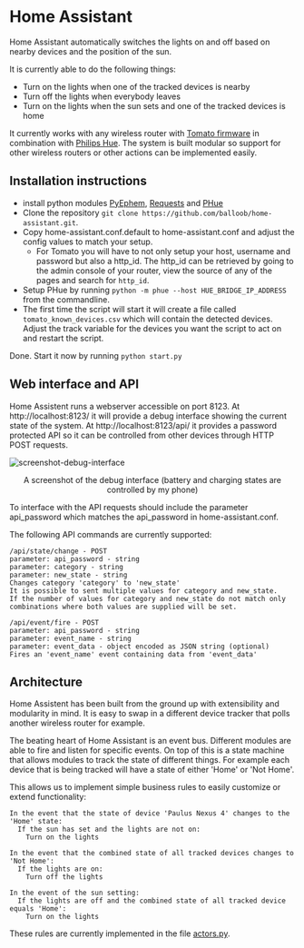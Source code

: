 Home Assistant
==============

Home Assistant automatically switches the lights on and off based on nearby devices and the position of the sun.

It is currently able to do the following things:
 * Turn on the lights when one of the tracked devices is nearby
 * Turn off the lights when everybody leaves
 * Turn on the lights when the sun sets and one of the tracked devices is home

It currently works with any wireless router with [Tomato firmware](http://www.polarcloud.com/tomato) in combination with [Philips Hue](http://meethue.com). The system is built modular so support for other wireless routers or other actions can be implemented easily.

Installation instructions
-------------------------

* install python modules [PyEphem](http://rhodesmill.org/pyephem/), [Requests](http://python-requests.org) and [PHue](https://github.com/studioimaginaire/phue)
* Clone the repository `git clone https://github.com/balloob/home-assistant.git`.
* Copy home-assistant.conf.default to home-assistant.conf and adjust the config values to match your setup.
  * For Tomato you will have to not only setup your host, username and password but also a http_id. The http_id can be retrieved by going to the admin console of your router, view the source of any of the pages and search for `http_id`.
* Setup PHue by running `python -m phue --host HUE_BRIDGE_IP_ADDRESS` from the commandline.
* The first time the script will start it will create a file called `tomato_known_devices.csv` which will contain the detected devices. Adjust the track variable for the devices you want the script to act on and restart the script.

Done. Start it now by running `python start.py`

Web interface and API
---------------------
Home Assistent runs a webserver accessible on port 8123. At http://localhost:8123/ it will provide a debug interface showing the current state of the system. At http://localhost:8123/api/ it provides a password protected API so it can be controlled from other devices through HTTP POST requests. 

![screenshot-debug-interface](https://raw.github.com/balloob/home-assistant/master/docs/screenshot-debug-interface.png)
<center>A screenshot of the debug interface (battery and charging states are controlled by my phone)</center>

To interface with the API requests should include the parameter api_password which matches the api_password in home-assistant.conf.

The following API commands are currently supported:

    /api/state/change - POST
    parameter: api_password - string
    parameter: category - string
    parameter: new_state - string
    Changes category 'category' to 'new_state'
    It is possible to sent multiple values for category and new_state.
    If the number of values for category and new_state do not match only
    combinations where both values are supplied will be set.
    
    /api/event/fire - POST
    parameter: api_password - string
    parameter: event_name - string
    parameter: event_data - object encoded as JSON string (optional)
    Fires an 'event_name' event containing data from 'event_data'

Architecture
---------------------------

Home Assistent has been built from the ground up with extensibility and modularity in mind. It is easy to swap in a different device tracker that polls another wireless router for example. 

The beating heart of Home Assistant is an event bus. Different modules are able to fire and listen for specific events. On top of this is a state machine that allows modules to track the state of different things. For example each device that is being tracked will have a state of either 'Home' or 'Not Home'. 

This allows us to implement simple business rules to easily customize or extend functionality: 

    In the event that the state of device 'Paulus Nexus 4' changes to the 'Home' state:
      If the sun has set and the lights are not on:
        Turn on the lights
    
    In the event that the combined state of all tracked devices changes to 'Not Home':
      If the lights are on:
        Turn off the lights
        
    In the event of the sun setting:
      If the lights are off and the combined state of all tracked device equals 'Home':
        Turn on the lights

These rules are currently implemented in the file [actors.py](https://github.com/balloob/home-assistant/blob/master/homeassistant/actors.py).
